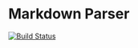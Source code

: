 Markdown Parser 
===============

[![Build Status](https://travis-ci.org/apiaryio/markdown-parser.svg?branch=master)](https://travis-ci.org/apiaryio/markdown-parser)
